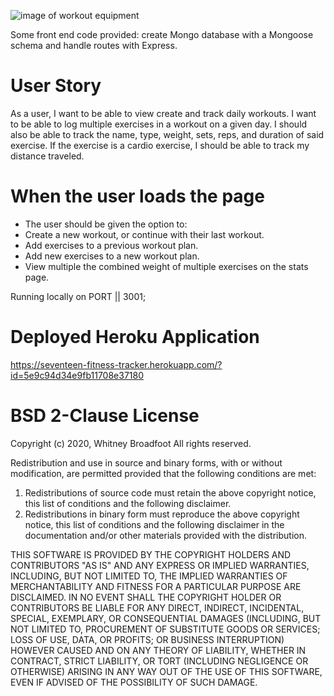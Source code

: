 ![image of workout equipment](https://user-images.githubusercontent.com/55456375/79693602-c8f4a380-8228-11ea-89bc-b74b82bed985.png)

Some front end code provided: create Mongo database with a Mongoose schema and handle routes with Express.

# User Story
As a user, I want to be able to view create and track daily workouts. I want to be able to log multiple exercises in a workout on a given day. I should also be able to track the name, type, weight, sets, reps, and duration of said exercise. If the exercise is a cardio exercise, I should be able to track my distance traveled.

# When the user loads the page
* The user should be given the option to:
* Create a new workout, or continue with their last workout.
* Add exercises to a previous workout plan.
* Add new exercises to a new workout plan.
* View multiple the combined weight of multiple exercises on the stats page.

Running locally on PORT || 3001;
# Deployed Heroku Application

 https://seventeen-fitness-tracker.herokuapp.com/?id=5e9c94d34e9fb11708e37180
 
# BSD 2-Clause License

Copyright (c) 2020, Whitney Broadfoot
All rights reserved.

Redistribution and use in source and binary forms, with or without
modification, are permitted provided that the following conditions are met:
1. Redistributions of source code must retain the above copyright notice, this
   list of conditions and the following disclaimer.
2. Redistributions in binary form must reproduce the above copyright notice,
   this list of conditions and the following disclaimer in the documentation
   and/or other materials provided with the distribution.

THIS SOFTWARE IS PROVIDED BY THE COPYRIGHT HOLDERS AND CONTRIBUTORS "AS IS"
AND ANY EXPRESS OR IMPLIED WARRANTIES, INCLUDING, BUT NOT LIMITED TO, THE
IMPLIED WARRANTIES OF MERCHANTABILITY AND FITNESS FOR A PARTICULAR PURPOSE ARE
DISCLAIMED. IN NO EVENT SHALL THE COPYRIGHT HOLDER OR CONTRIBUTORS BE LIABLE
FOR ANY DIRECT, INDIRECT, INCIDENTAL, SPECIAL, EXEMPLARY, OR CONSEQUENTIAL
DAMAGES (INCLUDING, BUT NOT LIMITED TO, PROCUREMENT OF SUBSTITUTE GOODS OR
SERVICES; LOSS OF USE, DATA, OR PROFITS; OR BUSINESS INTERRUPTION) HOWEVER
CAUSED AND ON ANY THEORY OF LIABILITY, WHETHER IN CONTRACT, STRICT LIABILITY,
OR TORT (INCLUDING NEGLIGENCE OR OTHERWISE) ARISING IN ANY WAY OUT OF THE USE
OF THIS SOFTWARE, EVEN IF ADVISED OF THE POSSIBILITY OF SUCH DAMAGE.

